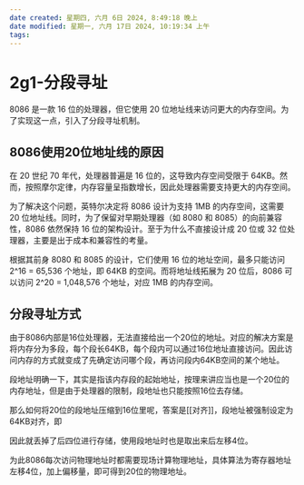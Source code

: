 ```yaml
---
date created: 星期四, 六月 6日 2024, 8:49:18 晚上
date modified: 星期一, 六月 17日 2024, 10:19:34 上午
tags: 
---
```


# 2g1-分段寻址

8086 是一款 16 位的处理器，但它使用 20 位地址线来访问更大的内存空间。为了实现这一点，引入了分段寻址机制。

## 8086使用20位地址线的原因

在 20 世纪 70 年代，处理器普遍是 16 位的，这导致内存空间受限于 64KB。然而，按照摩尔定律，内存容量呈指数增长，因此处理器需要支持更大的内存空间。

为了解决这个问题，英特尔决定将 8086 设计为支持 1MB 的内存空间，这需要 20 位地址线。同时，为了保留对早期处理器（如 8080 和 8085）的向前兼容性，8086 依然保持 16 位的架构设计。至于为什么不直接设计成 20 位或 32 位处理器，主要是出于成本和兼容性的考量。

根据其前身 8080 和 8085 的设计，它们使用 16 位的地址空间，最多只能访问 2^16 = 65,536 个地址，即 64KB 的空间。而将地址线拓展为 20 位后，8086 可以访问 2^20 = 1,048,576 个地址，对应 1MB 的内存空间。

## 分段寻址方式

由于8086内部是16位处理器，无法直接给出一个20位的地址。对应的解决方案是将内存分为多段，每个段长64KB，每个段内可以通过16位地址直接访问。因此访问内存的方式就变成了先确定访问哪个段，再访问段内64KB空间的某个地址。

段地址明确一下，其实是指该内存段的起始地址，按理来讲应当也是一个20位的内存地址，但是由于处理器的限制，段地址也只能按照16位去存储。

那么如何将20位的段地址压缩到16位里呢，答案是[[对齐]]，段地址被强制设定为64KB对齐，即

因此就丢掉了后四位进行存储，使用段地址时也是取出来后左移4位。

为此8086每次访问物理地址时都需要现场计算物理地址，具体算法为寄存器地址左移4位，加上偏移量，即可得到20位的物理地址。